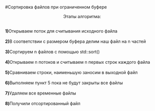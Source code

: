 #Сортировка файлов при ограниченном буфере 

<p align="center">Этапы алгоритма:</p>
<br><b>1)</b>Открываем поток для считывания исходного файла</br>
<br><b>2)</b>В соответствии с размером буфера делим наш файл на n частей </br>
<br><b>3)</b>Сортируем n файлов с помощью std::sort() </br>
<br><b>4)</b>Открываем n потоков и считываем n первых строк каждого файла</br>
<br><b>5)</b>Сравниваем строки, наименьшую заносим в выходной файл</br>
<br><b>6)</b>Выполняем пункт 5 пока не будут закрыты все файлы</br>
<br><b>7)</b>Удаляем все временные файлы </br>
<br><b>8)</b>Получили отсортированный файл</br>
